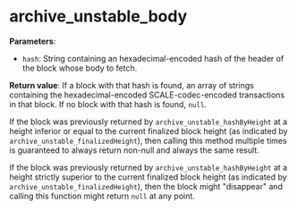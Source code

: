 # archive_unstable_body

**Parameters**:

- `hash`: String containing an hexadecimal-encoded hash of the header of the block whose body to fetch.

**Return value**: If a block with that hash is found, an array of strings containing the hexadecimal-encoded SCALE-codec-encoded transactions in that block. If no block with that hash is found, `null`.

If the block was previously returned by `archive_unstable_hashByHeight` at a height inferior or equal to the current finalized block height (as indicated by `archive_unstable_finalizedHeight`), then calling this method multiple times is guaranteed to always return non-null and always the same result.

If the block was previously returned by `archive_unstable_hashByHeight` at a height strictly superior to the current finalized block height (as indicated by `archive_unstable_finalizedHeight`), then the block might "disappear" and calling this function might return `null` at any point.

